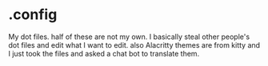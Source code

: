 # .config
My dot files.
half of these are not my own. I basically steal other people's dot files and edit what I want to edit. 
also Alacritty themes are from kitty and I just took the files and asked a chat bot to translate them.
